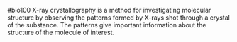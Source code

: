#bio100 
X-ray crystallography is a method for investigating molecular structure by observing the patterns formed by X-rays shot through a crystal of the substance. The patterns give important information about the structure of the molecule of interest.